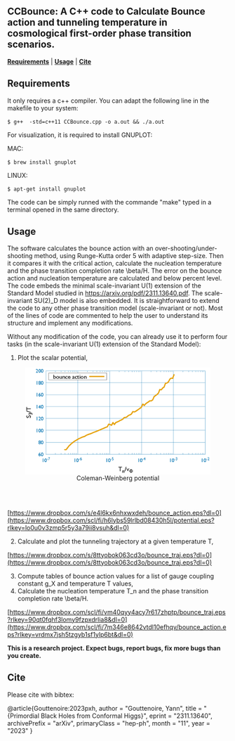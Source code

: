 ## CCBounce: A C++ code to Calculate Bounce action and tunneling temperature in cosmological first-order phase transition scenarios.
[**Requirements**](#Requirements)
| [**Usage**](#Usage)
| [**Cite**](#Cite)

## Requirements

It only requires a c++ compiler. 	You can adapt the following line in the makefile to your system:

```console
$ g++  -std=c++11 CCBounce.cpp -o a.out && ./a.out
```

For visualization, it is required to install GNUPLOT:

MAC: 
```console
$ brew install gnuplot
```

LINUX:
```console
$ apt-get install gnuplot
```

The code can be simply runned with the commande "make" typed in a terminal opened in the same directory.

## Usage

The software calculates the bounce action with an over-shooting/under-shooting method, using Runge-Kutta order 5 with adaptive step-size.
Then it compares it with the critical action, calculate the nucleation temperature and the phase transition completion rate \beta/H.
The error on the bounce action and nucleation temperature are calculated and below percent level.
The code embeds the minimal scale-invariant U(1) extension of the Standard Model studied in https://arxiv.org/pdf/2311.13640.pdf.
The scale-invariant SU(2)_D model is also embedded.
It is straightforward to extend the code to any other phase transition model (scale-invariant or not).
Most of the lines of code are commented to help the user to understand its structure and implement any modifications.

Without any modification of the code, you can already use it to perform four tasks (in the scale-invariant U(1) extension of the Standard Model):
1) Plot the scalar potential,

<figure>
  <img src="output/bounce_action.eps" width="500" align="center">
  <figcaption align="center">
  Coleman-Weinberg potential
  </figcaption>
</figure>
<br/><br/>

[https://www.dropbox.com/s/e4l6kx6nhxwxdeh/bounce_action.eps?dl=0](https://www.dropbox.com/scl/fi/h6lybs59lrlbd08430h5l/potential.eps?rlkey=lo0u0v3zmp5r5y3a79ii8vsuh&dl=0)


2) Calculate and plot the tunneling trajectory at a given temperature T,

[https://www.dropbox.com/s/8ttyobok063cd3o/bounce_traj.eps?dl=0](https://www.dropbox.com/s/8ttyobok063cd3o/bounce_traj.eps?dl=0)

   
3) Compute tables of bounce action values for a list of gauge coupling constant g_X and temperature T values,
4) Calculate the nucleation temperature T_n and the phase transition completion rate \beta/H.

[https://www.dropbox.com/scl/fi/vm40qyy4acy7r617zhptp/bounce_traj.eps?rlkey=90qt0fqhf3lomy9fzpxdrlia8&dl=0](https://www.dropbox.com/scl/fi/7m346e8642vtdl10efhqv/bounce_action.eps?rlkey=vrdmx7jsh5tzgyb1sf1ylp6bt&dl=0)

**This is a research project. Expect bugs, report bugs, fix more bugs than you
create.**

## Cite
Please cite with bibtex:

@article{Gouttenoire:2023pxh,
    author = "Gouttenoire, Yann",
    title = "{Primordial Black Holes from Conformal Higgs}",
    eprint = "2311.13640",
    archivePrefix = "arXiv",
    primaryClass = "hep-ph",
    month = "11",
    year = "2023"
}
